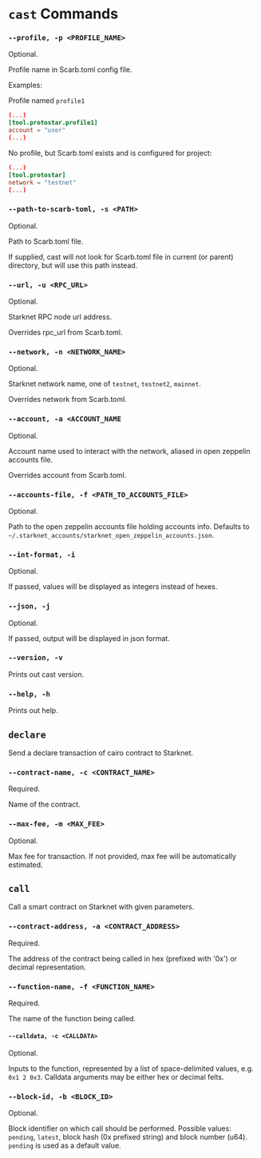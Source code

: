 # `cast` Commands

### `--profile, -p <PROFILE_NAME>`
Optional.

Profile name in Scarb.toml config file.

Examples:

Profile named `profile1`
```toml
(...)
[tool.protostar.profile1]
account = "user"
(...)
```

No profile, but Scarb.toml exists and is configured for project:
```toml
(...)
[tool.protostar]
network = "testnet"
(...)
```

### `--path-to-scarb-toml, -s <PATH>`
Optional.

Path to Scarb.toml file.

If supplied, cast will not look for Scarb.toml file in current (or parent) directory, but will use this path instead.

### `--url, -u <RPC_URL>`
Optional.

Starknet RPC node url address.

Overrides rpc_url from Scarb.toml.

### `--network, -n <NETWORK_NAME>`
Optional.

Starknet network name, one of `testnet`, `testnet2`, `mainnet`.

Overrides network from Scarb.toml.

### `--account, -a <ACCOUNT_NAME`
Optional.

Account name used to interact with the network, aliased in open zeppelin accounts file.

Overrides account from Scarb.toml.

### `--accounts-file, -f <PATH_TO_ACCOUNTS_FILE>`
Optional.

Path to the open zeppelin accounts file holding accounts info. Defaults to `~/.starknet_accounts/starknet_open_zeppelin_accounts.json`.

### `--int-format, -i`
Optional.

If passed, values will be displayed as integers instead of hexes.

### `--json, -j`
Optional.

If passed, output will be displayed in json format.

### `--version, -v`

Prints out cast version.

### `--help, -h`

Prints out help.


## `declare`
Send a declare transaction of cairo contract to Starknet.

### `--contract-name, -c <CONTRACT_NAME>`
Required.

Name of the contract.

### `--max-fee, -m <MAX_FEE>`
Optional.

Max fee for transaction. If not provided, max fee will be automatically estimated.


## `call`
Call a smart contract on Starknet with given parameters.

### `--contract-address, -a <CONTRACT_ADDRESS>`
Required.

The address of the contract being called in hex (prefixed with '0x') or decimal representation.

### `--function-name, -f <FUNCTION_NAME>`
Required.

The name of the function being called.

#### `--calldata, -c <CALLDATA>`
Optional.

Inputs to the function, represented by a list of space-delimited values, e.g. `0x1 2 0x3`.
Calldata arguments may be either hex or decimal felts.

### `--block-id, -b <BLOCK_ID>`
Optional.

Block identifier on which call should be performed.
Possible values: `pending`, `latest`, block hash (0x prefixed string) and block number (u64).
`pending` is used as a default value.
